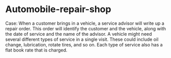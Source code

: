 # Automobile-repair-shop

Case:
When a customer brings in a vehicle, a service advisor will write up a repair order. This order will identify the customer and the vehicle, along with the date of service and the name of the advisor.
A vehicle might need several different types of service in a single visit. These could include oil change, lubrication, rotate tires, and so on. Each type of service also has a flat book rate that is charged.

